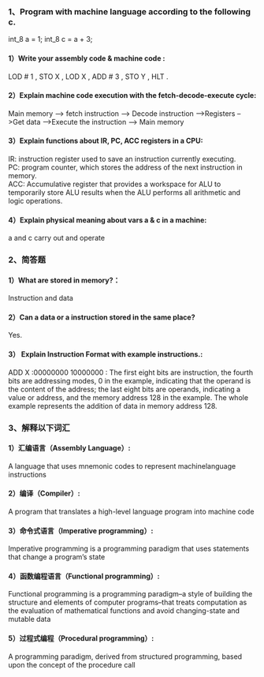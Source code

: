 ### 1、Program with machine language according to the following c.

int_8 a = 1;
int_8 c = a + 3;

#### 1）Write your assembly code & machine code : 
LOD # 1 , STO X , LOD X , ADD # 3 , STO Y , HLT .

#### 2）Explain machine code execution with the fetch-decode-execute cycle: 
Main memory –> fetch instruction –> Decode instruction –>Registers –>Get data –>Execute the instruction –> Main memory

#### 3）Explain functions about IR, PC, ACC registers in a CPU:

IR: instruction register used to save an instruction currently executing.         
PC: program counter, which stores the address of the next instruction in memory.      
ACC: Accumulative register that provides a workspace for ALU to temporarily store ALU results when the ALU performs all arithmetic and logic operations.      

#### 4）Explain physical meaning about vars a & c in a machine: 

a and c carry out and operate

### 2、简答题

#### 1）What are stored in memory?： 

Instruction and data 

#### 2）Can a data or a instruction stored in the same place?

Yes.

#### 3） Explain Instruction Format with example instructions.:

ADD X :00000000 10000000 : The first eight bits are instruction, the fourth bits are addressing modes, 0 in the example, indicating that the operand is the content of the address; the last eight bits are operands, indicating a value or address, and the memory address 128 in the example. The whole example represents the addition of data in memory address 128. 

### 3、解释以下词汇

#### 1）汇编语言（Assembly Language）:

A language that uses mnemonic codes to represent machinelanguage instructions

#### 2）编译（Compiler）:

A program that translates a high-level language program into machine code

#### 3）命令式语言（Imperative programming）:

Imperative programming is a programming paradigm that uses statements that change a program’s state

#### 4）函数编程语言（Functional programming）:

Functional programming is a programming paradigm–a style of building the structure and elements of  computer programs–that treats computation as the evaluation of mathematical functions and avoid changing-state and mutable data

#### 5）过程式编程（Procedural programming）:

A programming paradigm, derived from structured programming, based upon the concept of the procedure call

